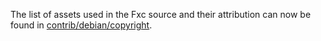The list of assets used in the Fxc source and their attribution can now be found in [contrib/debian/copyright](../contrib/debian/copyright).
